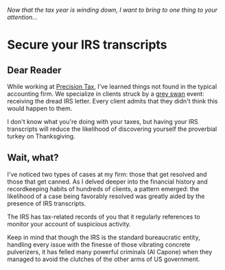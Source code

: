 _Now that the tax year is winding down, I want to bring to one thing to your attention..._

# Secure your IRS transcripts

## Dear Reader

While working at [Precision Tax](https://www.precisiontax.com), I've learned things not found in the typical accounting firm. We specialize in clients struck by a [grey swan](https://www.investopedia.com/terms/g/grey-swan.asp#:~:text=Grey%20swan%20is%20a%20term,low%20perceived%20likelihood%20of%20happening) event: receiving the dread IRS letter. Every client admits that they didn't think this would happen to them.

I don't know what you're doing with your taxes, but having your IRS transcripts will reduce the likelihood of discovering yourself the proverbial turkey on Thanksgiving.

## Wait, what?

I've noticed two types of cases at my firm: those that get resolved and those that get canned. As I delved deeper into the financial history and recordkeeping habits of hundreds of clients, a pattern emerged: the likelihood of a case being favorably resolved was greatly aided by the presence of IRS transcripts.

The IRS has tax-related records of you that it regularly references to monitor your account of suspicious activity.

Keep in mind that though the IRS is the standard bureaucratic entity, handling every issue with the finesse of those vibrating concrete pulverizers, it has felled many powerful criminals (Al Capone) when they managed to avoid the clutches of the other arms of US government.